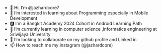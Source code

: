 - 👋 Hi, I’m @jazhardcore7
- 👀 I’m interested in learning about Programming especially in Mobile Development
- 🅱️ I'm a Bangkit Academy 2024 Cohort in Android Learning Path
- 🌱 I’m currently learning in computer science ,informatics engineering at Sriwijaya University
- 💞️ I’m looking to collaborate on my github profile and Linked in
- 📫 How to reach me my instagram (@jazhardcore) 

<!---
jazhardcore7/jazhardcore7 is a ✨ special ✨ repository because its `README.md` (this file) appears on your GitHub profile.
You can click the Preview link to take a look at your changes.
--->
